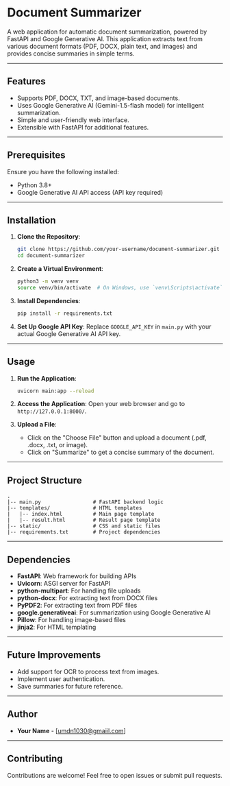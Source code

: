 # Document Summarizer

A web application for automatic document summarization, powered by FastAPI and Google Generative AI. This application extracts text from various document formats (PDF, DOCX, plain text, and images) and provides concise summaries in simple terms.

---

## Features

- Supports PDF, DOCX, TXT, and image-based documents.
- Uses Google Generative AI (Gemini-1.5-flash model) for intelligent summarization.
- Simple and user-friendly web interface.
- Extensible with FastAPI for additional features.

---

## Prerequisites

Ensure you have the following installed:

- Python 3.8+
- Google Generative AI API access (API key required)

---

## Installation

1. **Clone the Repository**:

   ```bash
   git clone https://github.com/your-username/document-summarizer.git
   cd document-summarizer
   ```

2. **Create a Virtual Environment**:

   ```bash
   python3 -m venv venv
   source venv/bin/activate  # On Windows, use `venv\Scripts\activate`
   ```

3. **Install Dependencies**:

   ```bash
   pip install -r requirements.txt
   ```

4. **Set Up Google API Key**:
   Replace `GOOGLE_API_KEY` in `main.py` with your actual Google Generative AI API key.

---

## Usage

1. **Run the Application**:

   ```bash
   uvicorn main:app --reload
   ```

2. **Access the Application**:
   Open your web browser and go to `http://127.0.0.1:8000/`.

3. **Upload a File**:

   - Click on the "Choose File" button and upload a document (.pdf, .docx, .txt, or image).
   - Click on "Summarize" to get a concise summary of the document.

---

## Project Structure

```
.
|-- main.py                 # FastAPI backend logic
|-- templates/              # HTML templates
|   |-- index.html          # Main page template
|   |-- result.html         # Result page template
|-- static/                 # CSS and static files
|-- requirements.txt        # Project dependencies
```

---

## Dependencies

- **FastAPI**: Web framework for building APIs
- **Uvicorn**: ASGI server for FastAPI
- **python-multipart**: For handling file uploads
- **python-docx**: For extracting text from DOCX files
- **PyPDF2**: For extracting text from PDF files
- **google.generativeai**: For summarization using Google Generative AI
- **Pillow**: For handling image-based files
- **jinja2**: For HTML templating

---

## Future Improvements

- Add support for OCR to process text from images.
- Implement user authentication.
- Save summaries for future reference.

---


## Author

- **Your Name** - [umdn1030@gmaiil.com]

---

## Contributing

Contributions are welcome! Feel free to open issues or submit pull requests.

